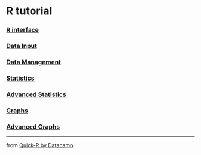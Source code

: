 # R tutorial

### [R interface](https://github.com/nataliatyzhinova/glowing-octo-potato/blob/master/index1.md)

### [Data Input](https://github.com/nataliatyzhinova/glowing-octo-potato/blob/master/index2.md)

### [Data Management](https://github.com/nataliatyzhinova/glowing-octo-potato/blob/master/index3.md)

### [Statistics](https://github.com/nataliatyzhinova/glowing-octo-potato/blob/master/index4.md)

### [Advanced Statistics](https://github.com/nataliatyzhinova/glowing-octo-potato/blob/master/index5.md)

### [Graphs](https://github.com/nataliatyzhinova/glowing-octo-potato/blob/master/index6.md)

### [Advanced Graphs](https://github.com/nataliatyzhinova/glowing-octo-potato/blob/master/index7.md)

---

from [Quick-R by Datacamp](https://www.statmethods.net/index.html)
